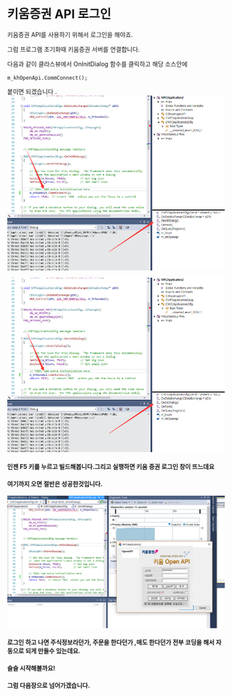 # 키움증권 API 로그인

키움증권 API를 사용하기 위해서 로그인을 해야죠.

그럼 프로그램 초기화때 키움증권 서버를 연결합니다.

다음과 같이 클라스뷰에서 OnInitDialog 함수를 클릭하고 해당 소스안에

```
m_khOpenApi.CommConnect();
```

붙이면 되겠습니다 .  
![](/assets/import31.png)

![](/assets/import31.png)

#### 인젠 F5 키를 누르고 빌드해봅니다.그리고 실행하면 키움 증권 로그인 창이 뜨느데요

#### 여기까지 오면 절반은 성공한것입니다.

![](/assets/import32.png)

#### 로그인 하고 나면 주식정보라던가, 주문을 한다던가 ,매도 한다던가 전부 코딩을 해서 자동으로 되게 만들수 있는데요.

#### 슬슬 시작해볼까요!

#### 그럼 다음장으로 넘어가겠습니다.



